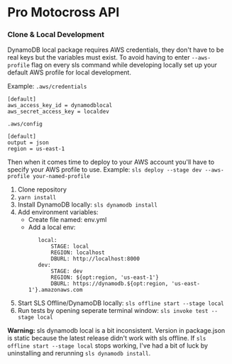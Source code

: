 # Pro Motocross API

### Clone & Local Development
DynamoDB local package requires AWS credentials, they don't have to be real keys but the variables must exist. To avoid having to enter `--aws-profile` flag on every sls command while developing locally set up your default AWS profile for local development.

Example: 
`.aws/credentials`
```
[default]
aws_access_key_id = dynamodblocal
aws_secret_access_key = localdev
```
`.aws/config`
```
[default]
output = json
region = us-east-1
```
Then when it comes time to deploy to your AWS account you'll have to specify your AWS profile to use.
Example: `sls deploy --stage dev --aws-profile your-named-profile`

1. Clone repository
2. `yarn install`
3. Install DynamoDB locally: `sls dynamodb install`
4. Add environment variables:
    - Create file named: env.yml
    - Add a local env:
         ```
            local:
                STAGE: local
                REGION: localhost
                DBURL: http://localhost:8000
            dev:
                STAGE: dev
                REGION: ${opt:region, 'us-east-1'}
                DBURL: https://dynamodb.${opt:region, 'us-east-1'}.amazonaws.com
         ```
5. Start SLS Offline/DynamoDB locally: `sls offline start --stage local` 
6. Run tests by opening seperate terminal window: `sls invoke test --stage local`

**Warning:** sls dynamodb local is a bit inconsistent. Version in package.json is static because the latest release didn't work with sls offline. If `sls offline start --stage local` stops working, I've had a bit of luck by uninstalling and rerunning `sls dynamodb install`. 
